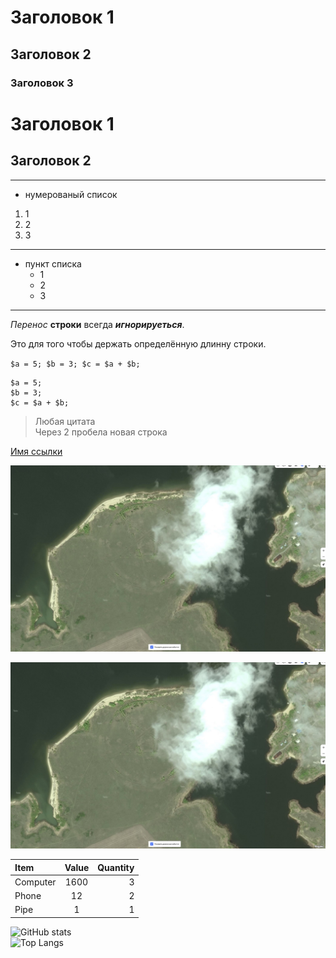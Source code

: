 # Заголовок 1
## Заголовок 2
### Заголовок 3

Заголовок 1
=

Заголовок 2
-
***
* нумерованый список
1. 1
2. 2
3. 3
---
- пункт списка
  - 1
  - 2
  - 3
___
*Перенос* **строки** всегда ***игнорируеться***.

Это для того чтобы держать определённую длинну строки.

`
$a = 5;
$b = 3;
$c = $a + $b;
`

```
$a = 5;
$b = 3;
$c = $a + $b;
```

>Любая цитата  
> Через 2 пробела новая строка

[Имя ссылки](google.com)

![Снимок](img/Снимок.JPG)

[![Foto](img/Снимок.JPG)](www.yandex.ru)

Item     | Value | Quantity
:--------|:-----:|--------:
Computer | 1600  | 3
Phone    | 12    | 2
Pipe     | 1     | 1

![GitHub stats](https://github-readme-stats.vercel.app/api?username=CyberPankTank&show_icons=true&hide=prs,issues,contribs&theme=dark)  
![Top Langs](https://github-readme-stats.vercel.app/api/top-langs/?username=CyberPankTank&layout=compact&theme=dark)